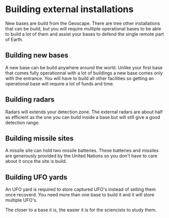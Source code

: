 # Building external installations

New bases are build from the Geoscape. There are tree other
installations that can be build, but you will require multiple
operational bases to be able to build a lot of them and assist your
bases to defend the single remote part of Earth.

## Building new bases

A new base can be build anywhere around the world. Unlike your first
base that comes fully operationnal with a lot of buildings a new base
comes only with the entrance. You will have to build all other
facilities so getting an operational base will require a lot of funds
and time.

## Building radars

Radars will extends your detection zone. The external radars are about
half as efficient as the one you can build inside a base but will still
give a good detection range.

## Building missile sites

A missile site can hold two missile batteries. These batteries and
missiles are generously provided by the United Nations so you don't have
to care about it once the site is build.

## Building UFO yards

An UFO yard is required to store captured UFO's instead of selling them
once recoverd. You need more than one base to build it and it will store
multiple UFO's.

The closer to a base it is, the easier it is for the sciencists to study
them.